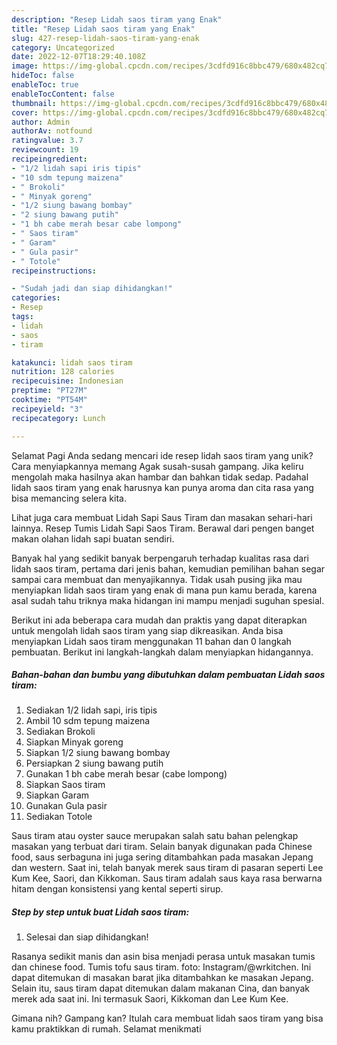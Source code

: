 ```yaml
---
description: "Resep Lidah saos tiram yang Enak"
title: "Resep Lidah saos tiram yang Enak"
slug: 427-resep-lidah-saos-tiram-yang-enak
category: Uncategorized
date: 2022-12-07T18:29:40.108Z
image: https://img-global.cpcdn.com/recipes/3cdfd916c8bbc479/680x482cq70/lidah-saos-tiram-foto-resep-utama.jpg
hideToc: false
enableToc: true
enableTocContent: false
thumbnail: https://img-global.cpcdn.com/recipes/3cdfd916c8bbc479/680x482cq70/lidah-saos-tiram-foto-resep-utama.jpg
cover: https://img-global.cpcdn.com/recipes/3cdfd916c8bbc479/680x482cq70/lidah-saos-tiram-foto-resep-utama.jpg
author: Admin
authorAv: notfound
ratingvalue: 3.7
reviewcount: 19
recipeingredient:
- "1/2 lidah sapi iris tipis"
- "10 sdm tepung maizena"
- " Brokoli"
- " Minyak goreng"
- "1/2 siung bawang bombay"
- "2 siung bawang putih"
- "1 bh cabe merah besar cabe lompong"
- " Saos tiram"
- " Garam"
- " Gula pasir"
- " Totole"
recipeinstructions:

- "Sudah jadi dan siap dihidangkan!"
categories:
- Resep
tags:
- lidah
- saos
- tiram

katakunci: lidah saos tiram 
nutrition: 128 calories
recipecuisine: Indonesian
preptime: "PT27M"
cooktime: "PT54M"
recipeyield: "3"
recipecategory: Lunch

---
```



Selamat Pagi Anda sedang mencari ide resep lidah saos tiram yang unik? Cara menyiapkannya memang Agak susah-susah gampang. Jika keliru mengolah maka hasilnya akan hambar dan bahkan tidak sedap. Padahal lidah saos tiram yang enak harusnya kan punya aroma dan cita rasa yang bisa memancing selera kita.


Lihat juga cara membuat Lidah Sapi Saus Tiram dan masakan sehari-hari lainnya. Resep Tumis Lidah Sapi Saos Tiram. Berawal dari pengen banget makan olahan lidah sapi buatan sendiri.

Banyak hal yang sedikit banyak berpengaruh terhadap kualitas rasa dari lidah saos tiram, pertama dari jenis bahan, kemudian pemilihan bahan segar sampai cara membuat dan menyajikannya. Tidak usah pusing jika mau menyiapkan lidah saos tiram yang enak di mana pun kamu berada, karena asal sudah tahu triknya maka hidangan ini mampu menjadi suguhan spesial.


Berikut ini ada beberapa cara mudah dan praktis yang dapat diterapkan untuk mengolah lidah saos tiram yang siap dikreasikan. Anda bisa menyiapkan Lidah saos tiram menggunakan 11 bahan dan 0 langkah pembuatan. Berikut ini langkah-langkah dalam menyiapkan hidangannya.

<!--inarticleads1-->

##### Bahan-bahan dan bumbu yang dibutuhkan dalam pembuatan Lidah saos tiram:

1. Sediakan 1/2 lidah sapi, iris tipis
1. Ambil 10 sdm tepung maizena
1. Sediakan  Brokoli
1. Siapkan  Minyak goreng
1. Siapkan 1/2 siung bawang bombay
1. Persiapkan 2 siung bawang putih
1. Gunakan 1 bh cabe merah besar (cabe lompong)
1. Siapkan  Saos tiram
1. Siapkan  Garam
1. Gunakan  Gula pasir
1. Sediakan  Totole


Saus tiram atau oyster sauce merupakan salah satu bahan pelengkap masakan yang terbuat dari tiram. Selain banyak digunakan pada Chinese food, saus serbaguna ini juga sering ditambahkan pada masakan Jepang dan western. Saat ini, telah banyak merek saus tiram di pasaran seperti Lee Kum Kee, Saori, dan Kikkoman. Saus tiram adalah saus kaya rasa berwarna hitam dengan konsistensi yang kental seperti sirup. 

<!--inarticleads2-->

##### Step by step untuk buat Lidah saos tiram:


1. Selesai dan siap dihidangkan!

Rasanya sedikit manis dan asin bisa menjadi perasa untuk masakan tumis dan chinese food. Tumis tofu saus tiram. foto: Instagram/@wrkitchen. Ini dapat ditemukan di masakan barat jika ditambahkan ke masakan Jepang. Selain itu, saus tiram dapat ditemukan dalam makanan Cina, dan banyak merek ada saat ini. Ini termasuk Saori, Kikkoman dan Lee Kum Kee. 

Gimana nih? Gampang kan? Itulah cara membuat lidah saos tiram yang bisa kamu praktikkan di rumah. Selamat menikmati
